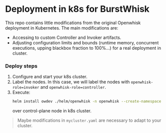 # Deployment in k8s for BurstWhisk

This repo contains little modifications from the original Openwhisk deployment in Kubernetes. The main modifications are:

 - Accessing to custom Controller and Invoker artifacts.
 - Adjusting configuration limits and bounds (runtime memory, concurrent executions, upping blackbox fraction to 100%...) for a real deployment in cluster.


### Deploy steps

1. Configure and start your k8s cluster.
2. Label the nodes. In this case, we will label the nodes with `openwhisk-role=invoker` and `openwhisk-role=controller`.
3. Execute:
    ```bash 
   helm install owdev ./helm/openwhisk -n openwhisk --create-namespace -f mycluster.yaml
    ```
   over control-plane node in k8s cluster.

> Maybe modifications in `mycluster.yaml` are necessary to adapt to your cluster.